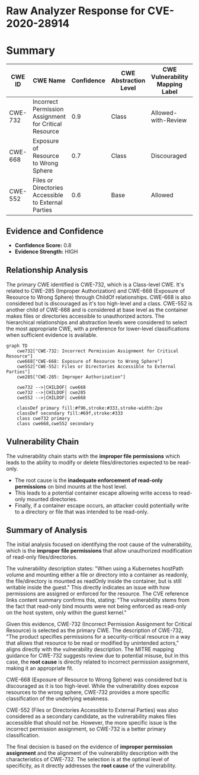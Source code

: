 # Raw Analyzer Response for CVE-2020-28914

# Summary
| CWE ID | CWE Name | Confidence | CWE Abstraction Level | CWE Vulnerability Mapping Label | CWE-Vulnerability Mapping Notes |
|---|---|---|---|---|---|
| CWE-732 | Incorrect Permission Assignment for Critical Resource | 0.9 | Class | Allowed-with-Review | Primary CWE |
| CWE-668 | Exposure of Resource to Wrong Sphere | 0.7 | Class | Discouraged | Secondary Candidate |
| CWE-552 | Files or Directories Accessible to External Parties | 0.6 | Base | Allowed | Secondary Candidate |

## Evidence and Confidence

*   **Confidence Score:** 0.8
*   **Evidence Strength:** HIGH

## Relationship Analysis
The primary CWE identified is CWE-732, which is a Class-level CWE. It's related to CWE-285 (Improper Authorization) and CWE-668 (Exposure of Resource to Wrong Sphere) through ChildOf relationships. CWE-668 is also considered but is discouraged as it's too high-level and a class. CWE-552 is another child of CWE-668 and is considered at base level as the container makes files or directories accessible to unauthorized actors. The hierarchical relationships and abstraction levels were considered to select the most appropriate CWE, with a preference for lower-level classifications when sufficient evidence is available.

```mermaid
graph TD
    cwe732["CWE-732: Incorrect Permission Assignment for Critical Resource"]
    cwe668["CWE-668: Exposure of Resource to Wrong Sphere"]
    cwe552["CWE-552: Files or Directories Accessible to External Parties"]
    cwe285["CWE-285: Improper Authorization"]

    cwe732 -->|CHILDOF| cwe668
    cwe732 -->|CHILDOF| cwe285
    cwe552 -->|CHILDOF| cwe668

    classDef primary fill:#f96,stroke:#333,stroke-width:2px
    classDef secondary fill:#69f,stroke:#333
    class cwe732 primary
    class cwe668,cwe552 secondary
```

## Vulnerability Chain
The vulnerability chain starts with the **improper file permissions** which leads to the ability to modify or delete files/directories expected to be read-only.
- The root cause is the **inadequate enforcement of read-only permissions** on bind mounts at the host level.
- This leads to a potential container escape allowing write access to read-only mounted directories.
- Finally, if a container escape occurs, an attacker could potentially write to a directory or file that was intended to be read-only.

## Summary of Analysis
The initial analysis focused on identifying the root cause of the vulnerability, which is the **improper file permissions** that allow unauthorized modification of read-only files/directories.

The vulnerability description states: "When using a Kubernetes hostPath volume and mounting either a file or directory into a container as readonly, the file/directory is mounted as readOnly inside the container, but is still writable inside the guest." This directly indicates an issue with how permissions are assigned or enforced for the resource. The CVE reference links content summary confirms this, stating: "The vulnerability stems from the fact that read-only bind mounts were not being enforced as read-only on the host system, only within the guest kernel."

Given this evidence, CWE-732 (Incorrect Permission Assignment for Critical Resource) is selected as the primary CWE. The description of CWE-732, "The product specifies permissions for a security-critical resource in a way that allows that resource to be read or modified by unintended actors," aligns directly with the vulnerability description. The MITRE mapping guidance for CWE-732 suggests review due to potential misuse, but in this case, the **root cause** is directly related to incorrect permission assignment, making it an appropriate fit.

CWE-668 (Exposure of Resource to Wrong Sphere) was considered but is discouraged as it is too high-level. While the vulnerability does expose resources to the wrong sphere, CWE-732 provides a more specific classification of the underlying weakness.

CWE-552 (Files or Directories Accessible to External Parties) was also considered as a secondary candidate, as the vulnerability makes files accessible that should not be. However, the more specific issue is the incorrect permission assignment, so CWE-732 is a better primary classification.

The final decision is based on the evidence of **improper permission assignment** and the alignment of the vulnerability description with the characteristics of CWE-732. The selection is at the optimal level of specificity, as it directly addresses the **root cause** of the vulnerability.